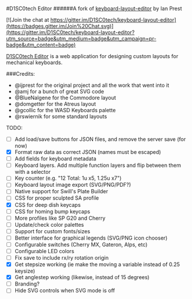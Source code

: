 #D1SC0tech Editor
######A fork of [keyboard-layout-editor](https://github.com/ijprest/keyboard-layout-editor) by Ian Prest

[![Join the chat at https://gitter.im/D1SC0tech/keyboard-layout-editor](https://badges.gitter.im/Join%20Chat.svg)](https://gitter.im/D1SC0tech/keyboard-layout-editor?utm_source=badge&utm_medium=badge&utm_campaign=pr-badge&utm_content=badge)

[D1SC0tech Editor](http://d1sc0tech.github.io/keyboard-layout-editor/kb.html) is a web
application for designing custom layouts for mechanical keyboards.

###Credits:
- @ijprest for the original project and all the work that went into it
- @amj for a bunch of great SVG code
- @BlueNalgene for the Commodore layout
- @domgetter for the Atreus layout
- @gcollic for the WASD Keyboards palette
- @rswiernik for some standard layouts

TODO:
- [ ] Add load/save buttons for JSON files, and remove the server save (for now)
- [x] Format raw data as correct JSON (names must be escaped)
- [ ] Add fields for keyboard metadata
- [ ] Keyboard layers. Add multiple function layers and flip between them with a selector
- [ ] Key counter (e.g. "12 Total: 1u x5, 1.25u x7")
- [ ] Keyboard layout image export (SVG/PNG/PDF?)
- [ ] Native support for Swill's Plate Builder
- [ ] CSS for proper sculpted SA profile
- [x] CSS for deep dish keycaps
- [ ] CSS for homing bump keycaps
- [ ] More profiles like SP G20 and Cherry
- [ ] Update/check color palettes
- [ ] Support for custom fonts/sizes
- [ ] Better interface for graphical legends (SVG/PNG icon chooser)
- [ ] Configurable switches (Cherry MX, Gateron, Alps, etc)
- [ ] Configurable LED colors
- [ ] Fix save to include rx/ry rotation origin
- [x] Get stepsize working (ie make the moving a variable instead of 0.25 keysize)
- [x] Get anglestep working (likewise, instead of 15 degrees)
- [ ] Branding?
- [ ] Hide SVG controls when SVG mode is off
